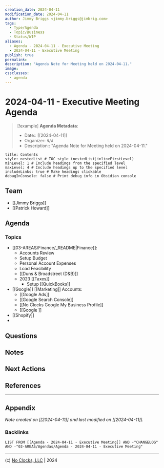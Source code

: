 ```yaml
---
creation_date: 2024-04-11
modification_date: 2024-04-11
author: Jimmy Briggs <jimmy.briggs@jimbrig.com>
tags:
  - Type/Agenda
  - Topic/Business
  - Status/WIP
aliases:
  - Agenda - 2024-04-11 - Executive Meeting
  - 2024-04-11 - Executive Meeting
publish: true
permalink:
description: "Agenda Note for Meeting held on 2024-04-11."
image:
cssclasses:
  - agenda
---
```


# 2024-04-11 - Executive Meeting Agenda 

> [!example] **Agenda Metadata**:
> - Date:: [[2024-04-11]]
> - Organizer: `N/A`
> - Description:: "Agenda Note for Meeting held on 2024-04-11."

```table-of-contents
title: Contents 
style: nestedList # TOC style (nestedList|inlineFirstLevel)
minLevel: 1 # Include headings from the specified level
maxLevel: 4 # Include headings up to the specified level
includeLinks: true # Make headings clickable
debugInConsole: false # Print debug info in Obsidian console
```

## Team

- [[Jimmy Briggs]]
- [[Patrick Howard]]

## Agenda

### Topics

- [[03-AREAS/Finance/_README|Finance]]:
	- Accounts Review
	- Setup Budget
	- Personal Account Expenses
	- Load Feasibility
	- [[Duns & Broadstreet (D&B)]]
	- 2023 [[Taxes]]
		- Setup [[QuickBooks]]
- [[Google]] [[Marketing]] Accounts:
	- [[Google Ads]]
	- [[Google Search Console]]
	- [[No Clocks Google My Business Profile]]
	- [[Google ]]
- [[Shopify]]
- 

## Questions


## Notes


## Next Actions


## References

***

## Appendix

*Note created on [[2024-04-11]] and last modified on [[2024-04-11]].*

### Backlinks

```dataview
LIST FROM [[Agenda - 2024-04-11 - Executive Meeting]] AND -"CHANGELOG" AND -"03-AREAS/Agendas/Agenda - 2024-04-11 - Executive Meeting"
```

***

(c) [No Clocks, LLC](https://github.com/noclocks) | 2024
